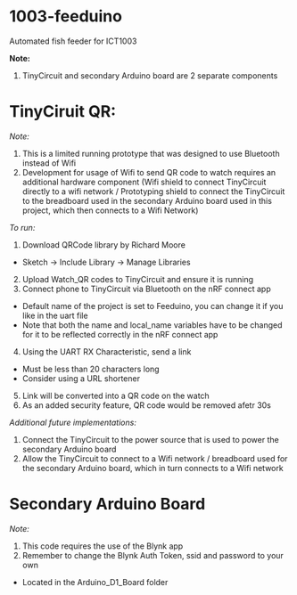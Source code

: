 # 1003-feeduino
Automated fish feeder for ICT1003

**Note:**
1. TinyCircuit and secondary Arduino board are 2 separate components

# TinyCiruit QR:
_Note:_
  1. This is a limited running prototype that was designed to use Bluetooth instead of Wifi
  2. Development for usage of Wifi to send QR code to watch requires an additional hardware component 
     (Wifi shield to connect TinyCircuit directly to a wifi network / Prototyping shield to connect the TinyCircuit to the
     breadboard used in the secondary Arduino board used in this project, which then connects to a Wifi Network)

_To run:_
  1. Download QRCode library by Richard Moore
  - Sketch -> Include Library -> Manage Libraries
  2. Upload Watch_QR codes to TinyCircuit and ensure it is running
  3. Connect phone to TinyCircuit via Bluetooth on the nRF connect app
  - Default name of the project is set to Feeduino, you can change it if you like in the uart file
  - Note that both the name and local_name variables have to be changed for it to be reflected correctly in the nRF connect app
  4. Using the UART RX Characteristic, send a link
  - Must be less than 20 characters long
  - Consider using a URL shortener
  5. Link will be converted into a QR code on the watch
  6. As an added security feature, QR code would be removed afetr 30s

_Additional future implementations:_
  1. Connect the TinyCircuit to the power source that is used to power the secondary Arduino board
  2. Allow the TinyCircuit to connect to a Wifi network / breadboard used for the secondary Arduino board, which in turn connects to a Wifi network

# Secondary Arduino Board
_Note:_
  1. This code requires the use of the Blynk app
  2. Remember to change the Blynk Auth Token, ssid and password to your own
  - Located in the Arduino_D1_Board folder
